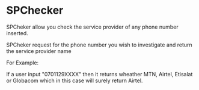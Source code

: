# SPChecker

SPCheker allow you check the service provider of any phone number inserted.

SPCheker request for the phone number you wish to investigate and return the service provider name

For Example:

If a user input "0701129XXXX" then it returns wheather MTN, Airtel, Etisalat or Globacom which in this case will surely return Airtel.

